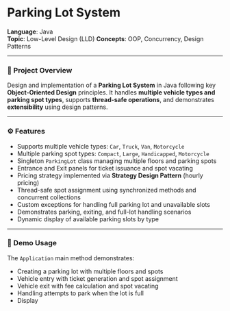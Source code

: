 # Parking Lot System

**Language**: Java  
**Topic**: Low-Level Design (LLD)
**Concepts**: OOP, Concurrency, Design Patterns

---

### 🧠 Project Overview

Design and implementation of a **Parking Lot System** in Java following key **Object-Oriented Design** principles.
It handles **multiple vehicle types and parking spot types**, supports **thread-safe operations**, and demonstrates **extensibility** using design patterns.

---

### ⚙️ Features

- Supports multiple vehicle types: `Car`, `Truck`, `Van`, `Motorcycle`
- Multiple parking spot types: `Compact`, `Large`, `Handicapped`, `Motorcycle`
- Singleton `ParkingLot` class managing multiple floors and parking spots
- Entrance and Exit panels for ticket issuance and spot vacating
- Pricing strategy implemented via **Strategy Design Pattern** (hourly pricing)
- Thread-safe spot assignment using synchronized methods and concurrent collections
- Custom exceptions for handling full parking lot and unavailable slots
- Demonstrates parking, exiting, and full-lot handling scenarios
- Dynamic display of available parking slots by type

---

### 🧪 Demo Usage

The `Application` main method demonstrates:

- Creating a parking lot with multiple floors and spots
- Vehicle entry with ticket generation and spot assignment
- Vehicle exit with fee calculation and spot vacating
- Handling attempts to park when the lot is full
- Display
